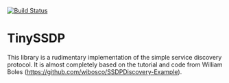 
[![Build Status](https://travis-ci.com/devmkdd/TinySSDP.svg?branch=main)](https://travis-ci.com/devmkdd/TinySSDP)

# TinySSDP

This library is a rudimentary implementation of the simple service discovery protocol. It is almost completely based on the tutorial and code from  William Boles (https://github.com/wibosco/SSDPDiscovery-Example).
